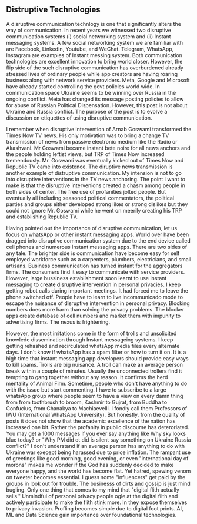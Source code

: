 ## Distruptive Technologies

A disruptive communication technlogy is one that significantly alters the way of communication. In recent years we witnessed 
two disruptive communication systems (i) social networking system and (ii) Instant messaging systems. A few social networking
system we are familiar with are Facebook, LinkedIn, Youtube, and WeChat. Telegram, WhatsApp, Instagram are examples of Instant
messing system. Both communication technologies are excellent innovation to bring world closer. However, the flip side of the 
such disruptive communication has overburdened already stressed lives of ordinary people while app creators are having roaring
business along with network service providers. Meta, Google and Microsoft have already started controlling the govt policies 
world wide. In communication space Ukraine seems to be winning over Russia in the ongoing conflict. Meta has changed its message
posting policies to allow for abuse of Russian Political Dispensation. However, this post is not about Ukraine and Russia conflict. 
The purpose of the post is to evolve a discussion on etiquettes of using disruptive communication.

I remember when disruptive intervention of Arnab Goswami transformed the Times Now TV news. His only motivation was to bring a
change TV transmission of news from passive electronic medium like the Radio or Akashvani.
Mr Goswami became instant bete noire for all news anchors and the people holding leftist views, but TRP of Times Now increased 
tremendously. Mr. Goswami was eventually kicked out of Times Now and Republic TV came into existence. The diruptive news 
transmission is another example of distruptive communication. My intension is not to go into disruptive interventions in the TV
news anchoring. 
The point I want to make is that the disruptive intervenions created a chasm among people in both sides of center. The free
use of profanities jolted people. But eventually all including seasoned political commentators, 
the political parties and groups either developed strong likes or strong dislikes but they could not ignore Mr. Goswami while
he went on meerily creating his TRP and establishing Republic TV. 

Having pointed out the importance of disruptive communication, let us focus on whatsApp or other instant messaging apps. World
over have been dragged into disruptive communication system due to the end device called cell phones and numerous Instant 
messaging apps. There are two sides of any tale. The brighter side is communication have become easy for self employed 
workforce such as a carpenters, plumbers, 
electricians, and small artisans. Business communication has turned instant for the aggregators firms. The consumers find
it easy to communicate with service
providers. However, large bussiness establishment soon learnt to use instant messaging to create disruptive intervention in 
personal privacies. 
I keep getting robot calls during important meetings. It had forced me to leave the phone switched off. People have to learn to 
live incommunicado mode to escape the nuisance of disruptive intervention in personal privacy. Blocking numbers does more harm than 
solving the privacy problems. The blocker apps create database of cell numbers and market them with impunity to advertising firms.
The nexus is frightening. 

However, the most irritations come in the form of trolls and unsolicited knowlede dissemination through Instant messageing
systems. I keep getting rehashed and recirculated whatsApp media files every alternate days. I don't know if whatsApp has a
spam filter or how to turn it on. It is a high time that instant messaging app developers should provide easy ways to 
kill spams. Trolls are big nuisance. A troll can make an average person break within 
a couple of minutes. Usually the unconnected trollers find it tempting to gang together without any reason. It confirms the 
herd mentality of Animal Firm. Sometime, people who don't have 
anything to do with the issue but start commenting. I have to subscribe to a large whatsApp group where 
people seem to have a view on every damn thing from  from toothbrush to broom, Kashmir to Gujrat, from Buddha to Confucius, 
from Chanakya to Machiaevelli. I fondly call them Professors of IWU (International WhatsApp University). But honestly, from the
quality of posts it does not show that the academic excellence of the nation has increased one bit. Rather the profanity in
public discourse has deteroriated. You may get a 1000 messages if you ever say anything like Why sky looks blue today? or "Why PM 
did ot did is silent say 
something on Ukraine Russia conflict?" I don't understand if an average person has anything to do with Ukraine war execept being
harassed due to price inflation. The rampant use of greetings like good morning, good evening, or even "international day of morons" 
makes me wonder if the God has suddenly decided to make everyone happy, and the world has become flat. Yet hatred, spewing
venom on tweeter becomes essential. I guess some "influencers" get paid by the groups in look out for trouble. The businesss of
dirts and gossip is just mind bugling. Only one thing that comes to my mind that "digital flith actually sells." 
Unmindful of personal privacy people ogle at the digital filth and actively participate to make the flith stink more. 
In they expose themselves to privacy invasion. Profling becomes simple due to digital foot prints. AI, ML and Data Science 
gain importance over foundational technologies.



